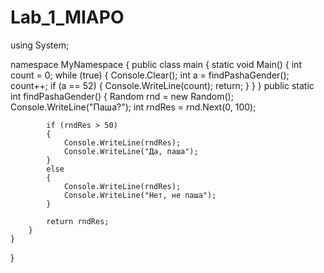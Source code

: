# Lab_1_MIAPO
using System;

namespace MyNamespace
{
    public class main
    {
        static void Main()
        {
            int count = 0;
            while (true)
            {
                Console.Clear();
                int a = findPashaGender();
                count++;
                if (a == 52)
                {
                    Console.WriteLine(count);
                    return;
                }
            }
        }
        public static int findPashaGender()
        {
            Random rnd = new Random();
            Console.WriteLine("Паша?");
            int rndRes = rnd.Next(0, 100);
            

            if (rndRes > 50)
            {
                Console.WriteLine(rndRes);
                Console.WriteLine("Да, паша");
            }
            else
            {
                Console.WriteLine(rndRes);
                Console.WriteLine("Нет, не паша");
            }

            return rndRes;
        }
    }
}

